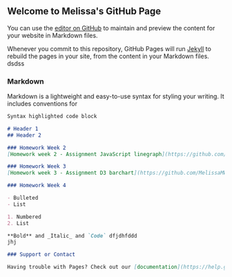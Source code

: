 ## Welcome to Melissa's GitHub Page



You can use the [editor on GitHub](https://github.com/MelissaMW2/MelissaMW2.github.io/edit/master/index.md) to maintain and preview the content for your website in Markdown files.

Whenever you commit to this repository, GitHub Pages will run [Jekyll](https://jekyllrb.com/) to rebuild the pages in your site, from the content in your Markdown files.
dsdss
### Markdown

Markdown is a lightweight and easy-to-use syntax for styling your writing. It includes conventions for

```markdown
Syntax highlighted code block

# Header 1
## Header 2

### Homework Week 2
[Homework week 2 - Assignment JavaScript linegraph](https://github.com/MelissaMW2/DataProcessing/tree/master/Homework/Week-2/data3.html)

### Homework Week 3
[Homework week 3 - Assignment D3 barchart](https://github.com/MelissaMW2/DataProcessing/tree/master/Homework/Week-3/barchart.html)

### Homework Week 4

- Bulleted
- List

1. Numbered
2. List

**Bold** and _Italic_ and `Code` dfjdhfddd
jhj

### Support or Contact

Having trouble with Pages? Check out our [documentation](https://help.github.com/categories/github-pages-basics/) or [contact support](https://github.com/contact) and we’ll help you sort it out.
